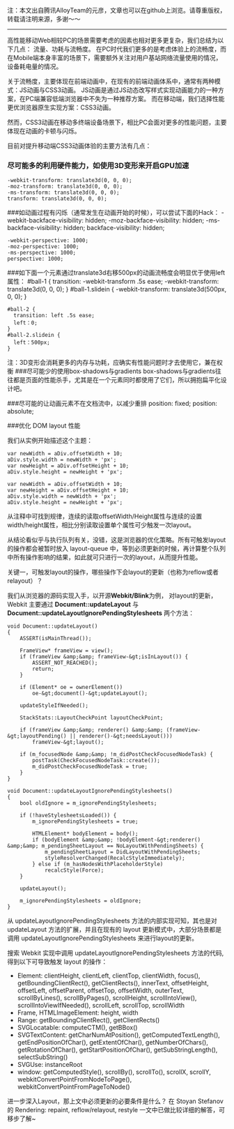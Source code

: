 注：本文出自腾讯AlloyTeam的元彦，文章也可以在github上浏览。请尊重版权，转载请注明来源，多谢～～
***
高性能移动Web相较PC的场景需要考虑的因素也相对更多更复杂，我们总结为以下几点： 流量、功耗与流畅度。 在PC时代我们更多的是考虑体验上的流畅度，而在Mobile端本身丰富的场景下，需要额外关注对用户基站网络流量使用的情况，设备耗电量的情况。

关于流畅度，主要体现在前端动画中，在现有的前端动画体系中，通常有两种模式：JS动画与CSS3动画。 JS动画是通过JS动态改写样式实现动画能力的一种方案，在PC端兼容低端浏览器中不失为一种推荐方案。 而在移动端，我们选择性能更优浏览器原生实现方案：CSS3动画。

然而，CSS3动画在移动多终端设备场景下，相比PC会面对更多的性能问题，主要体现在动画的卡顿与闪烁。

目前对提升移动端CSS3动画体验的主要方法有几点：

### 尽可能多的利用硬件能力，如使用3D变形来开启GPU加速
    -webkit-transform: translate3d(0, 0, 0);
    -moz-transform: translate3d(0, 0, 0);
    -ms-transform: translate3d(0, 0, 0);
    transform: translate3d(0, 0, 0);

###如动画过程有闪烁（通常发生在动画开始的时候），可以尝试下面的Hack：
    -webkit-backface-visibility: hidden;
    -moz-backface-visibility: hidden;
    -ms-backface-visibility: hidden;
    backface-visibility: hidden;

    -webkit-perspective: 1000;
    -moz-perspective: 1000;
    -ms-perspective: 1000;
    perspective: 1000;

###如下面一个元素通过translate3d右移500px的动画流畅度会明显优于使用left属性：
    #ball-1 {
      transition: -webkit-transform .5s ease;
      -webkit-transform: translate3d(0, 0, 0);
    }
    #ball-1.slidein {
      -webkit-transform: translate3d(500px, 0, 0);
    }

    #ball-2 {
      transition: left .5s ease;
      left：0;
    }
    #ball-2.slidein {
      left：500px;
    }
注：3D变形会消耗更多的内存与功耗，应确实有性能问题时才去使用它，兼在权衡
###尽可能少的使用box-shadows与gradients
box-shadows与gradients往往都是页面的性能杀手，尤其是在一个元素同时都使用了它们，所以拥抱扁平化设计吧。

###尽可能的让动画元素不在文档流中，以减少重排
    position: fixed;
    position: absolute;

###优化 DOM layout 性能

我们从实例开始描述这个主题：

    var newWidth = aDiv.offsetWidth + 10;
    aDiv.style.width = newWidth + 'px';
    var newHeight = aDiv.offsetHeight + 10;
    aDiv.style.height = newHeight + 'px';

    var newWidth = aDiv.offsetWidth + 10;
    var newHeight = aDiv.offsetHeight + 10;
    aDiv.style.width = newWidth + 'px';
    aDiv.style.height = newHeight + 'px';

从注释中可找到规律，连续的读取offsetWidth/Height属性与连续的设置width/height属性，相比分别读取设置单个属性可少触发一次layout。

从结论看似乎与执行队列有关，没错，这是浏览器的优化策略。所有可触发layout的操作都会被暂时放入 layout-queue 中，等到必须更新的时候，再计算整个队列中所有操作影响的结果，如此就可只进行一次的layout，从而提升性能。

关键一，可触发layout的操作，哪些操作下会layout的更新（也称为reflow或者relayout）？

我们从浏览器的源码实现入手，以开源**Webkit/Blink**为例， 对layout的更新，Webkit 主要通过 **Document::updateLayout** 与**Document::updateLayoutIgnorePendingStylesheets** 两个方法：


    void Document::updateLayout()
    {
        ASSERT(isMainThread());

        FrameView* frameView = view();
        if (frameView &amp;&amp; frameView-&gt;isInLayout()) {
            ASSERT_NOT_REACHED();
            return;
        }

        if (Element* oe = ownerElement())
            oe-&gt;document()-&gt;updateLayout();

        updateStyleIfNeeded();

        StackStats::LayoutCheckPoint layoutCheckPoint;

        if (frameView &amp;&amp; renderer() &amp;&amp; (frameView-&gt;layoutPending() || renderer()-&gt;needsLayout()))
            frameView-&gt;layout();

        if (m_focusedNode &amp;&amp; !m_didPostCheckFocusedNodeTask) {
            postTask(CheckFocusedNodeTask::create());
            m_didPostCheckFocusedNodeTask = true;
        }
    }

    void Document::updateLayoutIgnorePendingStylesheets()
    {
        bool oldIgnore = m_ignorePendingStylesheets;

        if (!haveStylesheetsLoaded()) {
            m_ignorePendingStylesheets = true;

            HTMLElement* bodyElement = body();
            if (bodyElement &amp;&amp; !bodyElement-&gt;renderer() &amp;&amp; m_pendingSheetLayout == NoLayoutWithPendingSheets) {
                m_pendingSheetLayout = DidLayoutWithPendingSheets;
                styleResolverChanged(RecalcStyleImmediately);
            } else if (m_hasNodesWithPlaceholderStyle)
                recalcStyle(Force);
        }

        updateLayout();

        m_ignorePendingStylesheets = oldIgnore;
    }



从 updateLayoutIgnorePendingStylesheets 方法的内部实现可知，其也是对 updateLayout 方法的扩展，并且在现有的 layout 更新模式中，大部分场景都是调用 updateLayoutIgnorePendingStylesheets 来进行layout的更新。

搜索 Webkit 实现中调用 updateLayoutIgnorePendingStylesheets 方法的代码, 得到以下可导致触发 layout 的操作：

* Element: clientHeight, clientLeft, clientTop, clientWidth, focus(), getBoundingClientRect(), getClientRects(), innerText, offsetHeight, offsetLeft, offsetParent, offsetTop, offsetWidth, outerText, scrollByLines(), scrollByPages(), scrollHeight, scrollIntoView(), scrollIntoViewIfNeeded(), scrollLeft, scrollTop, scrollWidth
* Frame, HTMLImageElement: height, width
* Range: getBoundingClientRect(), getClientRects()
* SVGLocatable: computeCTM(), getBBox()
* SVGTextContent: getCharNumAtPosition(), getComputedTextLength(), getEndPositionOfChar(), getExtentOfChar(), getNumberOfChars(), getRotationOfChar(), getStartPositionOfChar(), getSubStringLength(), selectSubString()
* SVGUse: instanceRoot
* window: getComputedStyle(), scrollBy(), scrollTo(), scrollX, scrollY, webkitConvertPointFromNodeToPage(), webkitConvertPointFromPageToNode()

进一步深入Layout，那上文中必须更新的必要条件是什么？ 在 Stoyan Stefanov 的 Rendering: repaint, reflow/relayout, restyle 一文中已做比较详细的解答，可移步了解~







